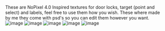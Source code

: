 These are NoPixel 4.0 Inspired textures for door locks, target (point and select) and labels, feel free to use them how you wish.
These where made by me they come with psd's so you can edit them however you want.
![image](https://i.imgur.com/VL6Sdgd.png)
![image](https://i.imgur.com/qASh5Wk.png)
![image](https://i.imgur.com/jRLjVek.png)
![image](https://i.imgur.com/NCUpPsM.png)
![image](https://i.imgur.com/canUhA2.png)
